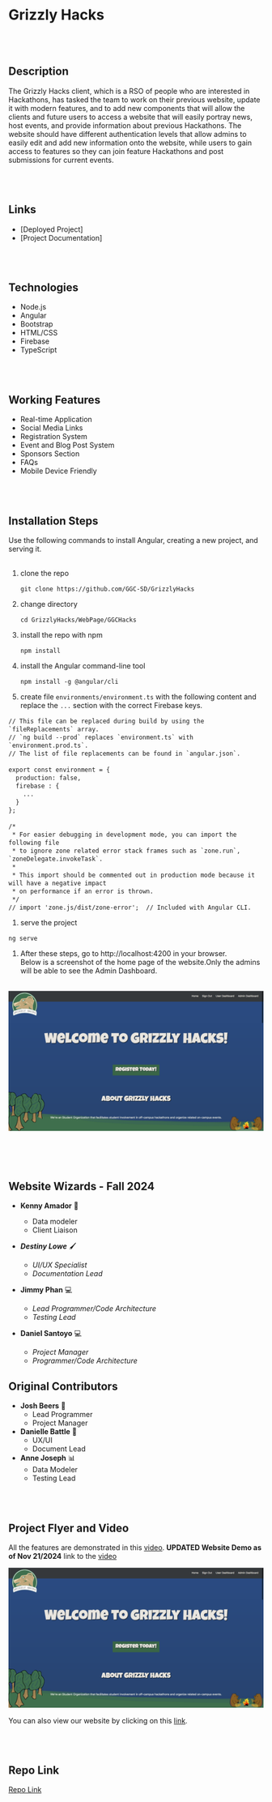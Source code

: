 # Grizzly Hacks
<br></br>
## Description
The Grizzly Hacks client, which is a RSO of people who are interested in Hackathons, has tasked the team to work on their previous website, update it with modern features, and to add new components that will allow the clients and future users to access a website that will easily portray news, host events, and provide information about previous Hackathons. The website should have different authentication levels that allow admins to easily edit and add new information onto the website, while users to gain access to features so they can join feature Hackathons and post submissions for current events.

<br></br>
## Links
- [Deployed Project]
- [Project Documentation]

<br></br>
## Technologies
- Node.js
- Angular
- Bootstrap
- HTML/CSS
- Firebase
- TypeScript

<br></br>
## Working Features
 - Real-time Application
 - Social Media Links
 - Registration System
 - Event and Blog Post System
 - Sponsors Section
 - FAQs
 - Mobile Device Friendly

<br></br>
## Installation Steps
Use the following commands to install Angular, creating a new project, and serving it. <br /><br />

1. clone the repo
    ```
    git clone https://github.com/GGC-SD/GrizzlyHacks
    ```
1. change directory
    ```
    cd GrizzlyHacks/WebPage/GGCHacks
    ```
1. install the repo with npm
    ```
    npm install
    ```
1. install the Angular command-line tool
    ```
    npm install -g @angular/cli
    ```
1. create file `environments/environment.ts` with the following content and replace the `...` section with the correct Firebase keys.
```
// This file can be replaced during build by using the `fileReplacements` array.
// `ng build --prod` replaces `environment.ts` with `environment.prod.ts`.
// The list of file replacements can be found in `angular.json`.

export const environment = {
  production: false,
  firebase : {
    ...
  }
};

/*
 * For easier debugging in development mode, you can import the following file
 * to ignore zone related error stack frames such as `zone.run`, `zoneDelegate.invokeTask`.
 *
 * This import should be commented out in production mode because it will have a negative impact
 * on performance if an error is thrown.
 */
// import 'zone.js/dist/zone-error';  // Included with Angular CLI.
```
1. serve the project
```
ng serve
```
1. After these steps, go to http://localhost:4200 in your browser.<br />Below is a screenshot of the home page of the website.Only the admins will be able to see the Admin Dashboard.<br /><br />
 
 ![](Documentation/WebPage.png)<br /><br />
 
<br></br>
## Website Wizards - Fall 2024

* **Kenny Amador** :construction_worker:
  * Data modeler
  * Client Liaison

* **_Destiny Lowe_** :paintbrush:
  * _UI/UX Specialist_
  * _Documentation Lead_

* **Jimmy Phan** :computer:
  * _Lead Programmer/Code Architecture_
  * _Testing Lead_

* **Daniel Santoyo** :computer:
  * _Project Manager_
  * _Programmer/Code Architecture_
## Original Contributors
* **Josh Beers** :crown:
  * Lead Programmer
  * Project Manager
* **Danielle Battle** :art:
  * UX/UI 
  * Document Lead
* **Anne Joseph** :bar_chart:
  * Data Modeler
  * Testing Lead

<br></br>
## Project Flyer and Video
All the features are demonstrated in this [video](https://www.youtube.com/watch?v=1dRrcsm5qKo).
**UPDATED Website Demo as of Nov 21/2024** 
link to the [video](https://www.youtube.com/watch?v=DUOhE-9DSAE)

![](Documentation/WebPage.png)

You can also view our website by clicking on this [link](https://grizzly-hacks.web.app).

<br></br>
## Repo Link
 [Repo Link](https://github.com/GGC-SD/GrizzlyHacks)
